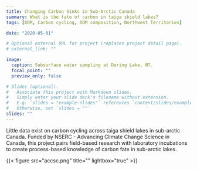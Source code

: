 ```yaml
---
title: Changing Carbon Sinks in Sub-Arctic Canada
summary: What is the fate of carbon in taiga shield lakes?
tags: [DOM, Carbon cycling, DOM composition, Northwest Territories]

date: "2020-05-01"

# Optional external URL for project (replaces project detail page).
# external_link: ""

image:
  caption: Subsurface water sampling at Daring Lake, NT.
  focal_point: ""
  preview_only: false

# Slides (optional).
#   Associate this project with Markdown slides.
#   Simply enter your slide deck's filename without extension.
#   E.g. `slides = "example-slides"` references `content/slides/example-slides.md`.
#   Otherwise, set `slides = ""`
slides: ""
---
```


Little data exist on carbon cycling across taiga shield lakes in sub-arctic Canada. Funded by NSERC - Advancing Climate Change Science in Canada, this project pairs field-based research with laboratory incubations to create process-based knowledge of carbon fate in sub-arctic lakes.

{{< figure src="accsc.png" title="" lightbox="true" >}}
